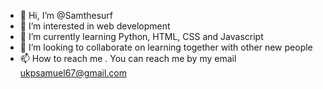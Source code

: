 - 👋 Hi, I’m @Samthesurf
- 👀 I’m interested in web development
- 🌱 I’m currently learning Python, HTML, CSS and Javascript
- 💞️ I’m looking to collaborate on learning together with other new people
- 📫 How to reach me . You can reach me by my email ukpsamuel67@gmail.com

<!---
Samthesurf/Samthesurf is a ✨ special ✨ repository because its `README.md` (this file) appears on your GitHub profile.
You can click the Preview link to take a look at your changes.
--->
